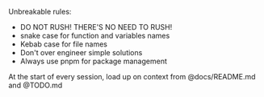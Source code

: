 Unbreakable rules:

- DO NOT RUSH! THERE'S NO NEED TO RUSH!
- snake case for function and variables names
- Kebab case for file names
- Don't over engineer simple solutions
- Always use pnpm for package management

At the start of every session, load up on context from @docs/README.md
and @TODO.md

<!-- https://www.reddit.com/r/ChatGPTCoding/comments/1lm3fxq/gemini_cli_is_awesome_but_only_when_you_make/ -->
